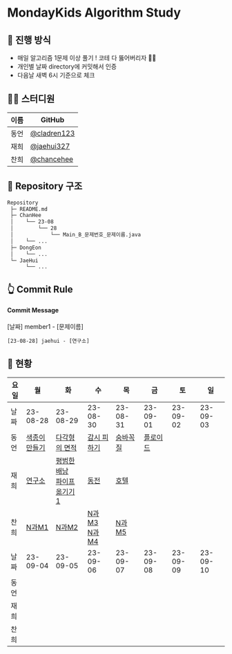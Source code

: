 # MondayKids Algorithm Study

## 🥇 진행 방식

- 매일 알고리즘 1문제 이상 풀기 ! 코테 다 뚫어버리자 👊🏻
- 개인별 날짜 directory에 커밋해서 인증
- 다음날 새벽 6시 기준으로 체크

## 👨‍💻 스터디원

| 이름 | GitHub                                       |
| ---- | -------------------------------------------- |
| 동언 | [@cladren123](https://github.com/cladren123) |
| 재희 | [@jaehui327](https://github.com/jaehui327)   |
| 찬희 | [@chancehee](https://github.com/chancehee)   |

## 📑 Repository 구조

```bash
Repository
 ├─ README.md
 ├─ ChanHee
 │    └── 23-08
 │        └── 28
 │            └── Main_B_문제번호_문제이름.java
 │    └── ...
 ├─ DongEon
 │    └── ...
 └─ JaeHui
      └── ...
```

## 👆 Commit Rule

#### Commit Message

[날짜] member1 - [문제이름]

```
[23-08-28] jaehui - [연구소]
```

## 📝 현황

| 요일 | 월                                                    | 화                                                           | 수                                                           | 목                                                | 금                                                | 토       | 일       |
| ---- | ----------------------------------------------------- | ------------------------------------------------------------ | ------------------------------------------------------------ | ------------------------------------------------- | ------------------------------------------------- | -------- | -------- |
| 날짜 | 23-08-28                                              | 23-08-29                                                     | 23-08-30                                                     | 23-08-31                                          | 23-09-01                                          | 23-09-02 | 23-09-03 |
| 동언 | [색종이 만들기](https://www.acmicpc.net/problem/2630) | [다각형의 면적](https://www.acmicpc.net/problem/2166)        | [감시 피하기](https://www.acmicpc.net/problem/18428)         | [숨바꼭질](https://www.acmicpc.net/problem/13549) | [플로이드](https://www.acmicpc.net/problem/11404) |          |          |
| 재희 | [연구소](https://www.acmicpc.net/problem/14502)       | [평범한 배낭](https://www.acmicpc.net/problem/12865)<br>[파이프 옮기기 1](https://www.acmicpc.net/problem/17070) | [동전](https://www.acmicpc.net/problem/9084)                 | [호텔](https://www.acmicpc.net/problem/1106)      |                                                   |          |          |
| 찬희 | [N과M1](https://www.acmicpc.net/problem/15649)        | [N과M2](https://www.acmicpc.net/problem/15650)               | [N과M3](https://www.acmicpc.net/problem/15651)<br>[N과M4](https://www.acmicpc.net/problem/15652) | [N과M5](https://www.acmicpc.net/problem/15654)    |                                                   |          |          |
| 날짜 | 23-09-04                                              | 23-09-05                                                     | 23-09-06                                                     | 23-09-07                                          | 23-09-08                                          | 23-09-09 | 23-09-10 |
| 동언 |                                                       |                                                              |                                                              |                                                   |                                                   |          |          |
| 재희 |                                                       |                                                              |                                                              |                                                   |                                                   |          |          |
| 찬희 |                                                       |                                                              |                                                              |                                                   |                                                   |          |          |
